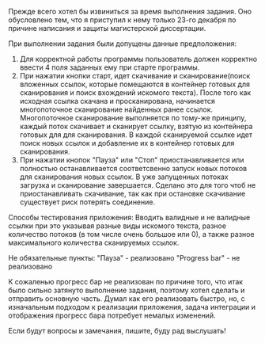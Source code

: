 Прежде всего хотел бы извиниться за время выполнения задания.
Оно обусловлено тем, что я приступил к нему только 23-го декабря по причине написания и защиты магистерской диссертации.

При выполнении задания были допущены данные предположения:
1. Для корректной работы программы пользователь должен корректно ввести 4 поля заданных ему при старте программы.
2. При нажатии кнопки старт, идет скачивание и сканирование(поиск вложенных ссылок, которые помещаются в контейнер готовых для сканирования и поиск вхождений искомого текста). После того как исходная ссылка скачана и просканирована, начинается многопоточное сканирование найденных ранее ссылок. Многопоточное сканирование выполняется по тому-же принципу, каждый поток скачивает и сканирует ссылку, взятую из контейнера готовых для для сканирования. В каждой сканируемой ссылке идет поиск новых ссылок и добавление их в контейнер готовых для сканирования.
3. При нажатии кнопок "Пауза" или "Стоп" приостанавливается или полностью останавливается соответсвенно запуск новых потоков для сканирования новых ссылок. В уже запущенных потоках загрузка и сканирование завершается. Сделано это для того чтоб не приостанавливать скачивание, так как при остановке скачивание существует риск потерять соединение.

Способы тестирования приложения:
Вводить валидные и не валидные ссылки при это указывая разные виды искомого текста, разное количество потоков (в том числе очень большое или 0), а также разное максимального количества сканируемых ссылок.

Не обязательные пункты:
"Пауза" - реализовано
"Progress bar" - не реализовано

К сожаленью прогресс бар не реализован по причине того, что итак было сильно затянуто выполнение задания, поэтому хотел сделать и отправить основную часть. Думал как его реализовать быстро, но, с изначальным подходом к реализации приложения, задача интеграции и отображения прогресс бара потребует немалых изменений.

Если будут вопросы и замечания, пишите, буду рад выслушать!
